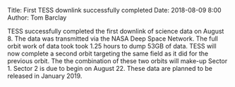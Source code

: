 Title: First TESS downlink successfully completed
Date: 2018-08-09 8:00
Author: Tom Barclay


TESS successfully completed the first downlink of science data on August 8. The data was transmitted via the NASA Deep Space Network. The full orbit work of data took took 1.25 hours to dump 53GB of data. TESS will now complete a second orbit targeting the same field as it did for the previous orbit. The the combination of these two orbits will make-up Sector 1. Sector 2 is due to begin on August 22. These data are planned to be released in January 2019.